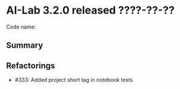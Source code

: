 # AI-Lab 3.2.0 released ????-??-??

Code name:

## Summary

## Refactorings

* #333: Added project short tag in notebook tests
